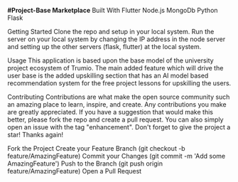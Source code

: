 **#Project-Base Marketplace**
Built With Flutter Node.js MongoDb Python Flask

Getting Started Clone the repo and setup in your local system. Run the server on your local system by changing the IP address in the node server and setting up the other servers (flask, flutter) at the local system.

Usage This application is based upon the base model of the university project ecosystem of Trumio. The main added feature which will drive the user base is the added upskilling section that has an AI model based recommendation system for the free project lessons for upskilling the users.

Contributing Contributions are what make the open source community such an amazing place to learn, inspire, and create. Any contributions you make are greatly appreciated. If you have a suggestion that would make this better, please fork the repo and create a pull request. You can also simply open an issue with the tag "enhancement". Don't forget to give the project a star! Thanks again!

Fork the Project Create your Feature Branch (git checkout -b feature/AmazingFeature) Commit your Changes (git commit -m 'Add some AmazingFeature') Push to the Branch (git push origin feature/AmazingFeature) Open a Pull Request
